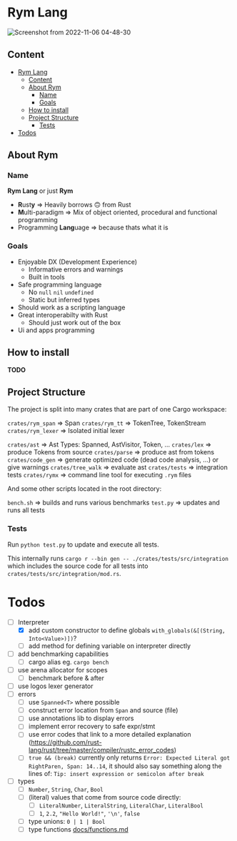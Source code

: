 # Rym Lang

![Screenshot from 2022-11-06 04-48-30](https://user-images.githubusercontent.com/64036709/200153194-31819cec-809c-4fa7-b7db-feda44a1fa9b.png)

## Content

- [Rym Lang](#rym-lang)
	- [Content](#content)
	- [About Rym](#about-rym)
		- [Name](#name)
		- [Goals](#goals)
	- [How to install](#how-to-install)
	- [Project Structure](#project-structure)
		- [Tests](#tests)
- [Todos](#todos)

## About Rym

### Name

**Rym Lang** or just **Rym**

- **R**ust**y** ⇒ Heavily borrows 🙃 from Rust
- **M**ulti-paradigm ⇒ Mix of object oriented, procedural and functional programming
- Programming **Lang**uage ⇒ because thats what it is

### Goals

- Enjoyable DX (Development Experience)
  - Informative errors and warnings
  - Built in tools
- Safe programming language
  - No `null` `nil` `undefined`
  - Static but inferred types
- Should work as a scripting language
- Great interoperabilty with Rust
  - Should just work out of the box
- Ui and apps programming

## How to install

**TODO**

## Project Structure

The project is split into many crates that are part of one Cargo workspace:

`crates/rym_span` ⇒ Span
`crates/rym_tt` ⇒ TokenTree, TokenStream
`crates/rym_lexer` ⇒ Isolated initial lexer

`crates/ast` ⇒ Ast Types: Spanned<T>, AstVisitor<T>, Token, ...
`crates/lex` ⇒ produce Tokens from source
`crates/parse` ⇒ produce ast from tokens
`crates/code_gen` ⇒ generate optimized code (dead code analysis, ...) or give warnings
`crates/tree_walk` ⇒ evaluate ast
`crates/tests` ⇒ integration tests
`crates/rymx` ⇒ command line tool for executing `.rym` files

And some other scripts located in the root directory:

`bench.sh` ⇒ builds and runs various benchmarks
`test.py` ⇒ updates and runs all tests

### Tests

Run `python test.py` to update and execute all tests.

This internally runs `cargo r --bin gen -- ./crates/tests/src/integration` which includes the source code for all tests into `crates/tests/src/integration/mod.rs`.

# Todos

- [ ] Interpreter
  - [x] add custom constructor to define globals `with_globals(&[(String, Into<Value>)])`?
  - [ ] add method for defining variable on interpreter directly
- [ ] add benchmarking capabilities
  - [ ] cargo alias eg. `cargo bench`
- [ ] use arena allocator for scopes
  - [ ] benchmark before & after
- [ ] use logos lexer generator
- [ ] errors
  - [ ] use `Spanned<T>` where possible
  - [ ] construct error location from `Span` and source (file)
  - [ ] use annotations lib to display errors
  - [ ] implement error recovery to safe expr/stmt
  - [ ] use error codes that link to a more detailed explanation (https://github.com/rust-lang/rust/tree/master/compiler/rustc_error_codes)
  - [ ] `true && (break)` currently only returns `Error: Expected Literal got RightParen, Span: 14..14`, it should also say something along the lines of: `Tip: insert expression or semicolon after break`
- [ ] types
  - [ ] `Number`, `String`, `Char`, `Bool`
  - [ ] (literal) values that come from source code directly:
    - [ ] `LiteralNumber`, `LiteralString`, `LiteralChar`, `LiteralBool`
    - [ ] `1`, `2.2`, `"Hello World!"`, `'\n'`, `false`
  - [ ] type unions: `0 | 1 | Bool`
  - [ ] type functions [docs/functions.md](docs/functions.md#type_functions)
